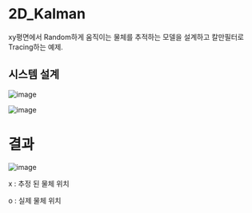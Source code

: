 # 2D_Kalman
xy평면에서 Random하게 움직이는 물체를 추적하는 모델을 설계하고 칼만필터로 Tracing하는 예제.

## 시스템 설계
![image](https://github.com/user-attachments/assets/ab55cadf-87c2-4c66-8f76-9490861e2c53)

![image](https://github.com/user-attachments/assets/7c05e5c1-9d9f-41f6-adf8-548a9b592cbb)



# 결과


![image](https://github.com/user-attachments/assets/fe38ddfb-9ea9-4dd7-96db-48b3aa07585a)

x : 추정 된 물체 위치

o : 실제 물체 위치

